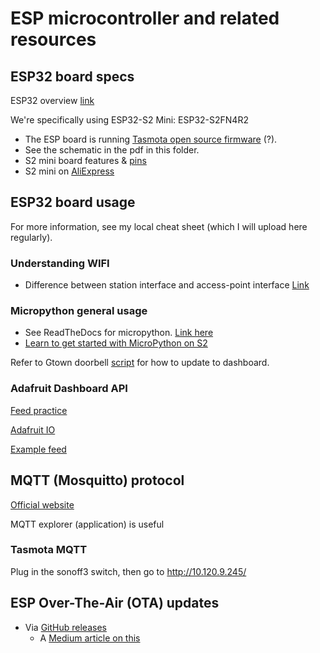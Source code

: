 # ESP microcontroller and related resources

## ESP32 board specs
ESP32 overview [link](https://docs.micropython.org/en/latest/esp32/quickref.html)

We're specifically using ESP32-S2 Mini: ESP32-S2FN4R2
- The ESP board is running [Tasmota open source firmware](https://tasmota.github.io/docs/) (?).
- See the schematic in the pdf in this folder.
- S2 mini board features & [pins](https://www.wemos.cc/en/latest/s2/s2_mini.html)
- S2 mini on [AliExpress](https://www.aliexpress.us/item/3256802958877264.html)


## ESP32 board usage
For more information, see my local cheat sheet (which I will upload here regularly).

### Understanding WIFI
- Difference between station interface and access-point interface [Link](https://www.phind.com/search?cache=b09bc23a-eb5d-42ac-a63f-3a9eb64b3376)

### Micropython general usage
- See ReadTheDocs for micropython. [Link here](http://docs.micropython.org/en/latest/esp32/quickref.html)
- [Learn to get started with MicroPython on S2](https://www.wemos.cc/en/latest/tutorials/s2/get_started_with_micropython_s2.html)

Refer to Gtown doorbell [script](https://github.com/GeorgetownMakerHubOrg/iot_doorbell/blob/master/doorbell.py) for how to update to dashboard.

### Adafruit Dashboard API
[Feed practice](https://io.adafruit.com/oinoinoin/feeds/luminance)

[Adafruit IO](https://io.adafruit.com/api/docs/?python#create-multiple-data-records)

[Example feed](https://io.adafruit.com/maiden/public)

## MQTT (Mosquitto) protocol
[Official website](https://mqtt.org/)

MQTT explorer (application) is useful

### Tasmota MQTT
Plug in the sonoff3 switch, then go to http://10.120.9.245/

## ESP Over-The-Air (OTA) updates
- Via [GitHub releases](https://github.com/rdehuyss/micropython-ota-updater)
	- A [Medium article on this](https://medium.com/@ronald.dehuysser/micropython-ota-updates-and-github-a-match-made-in-heaven-45fde670d4eb)
